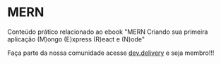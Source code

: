 # MERN

Conteúdo prático relacionado ao ebook "MERN Criando sua primeira aplicação (M)ongo (E)xpress (R)eact e (N)ode" 

Faça parte da nossa comunidade acesse [dev.delivery](https://dev.delivery) e seja membro!!!